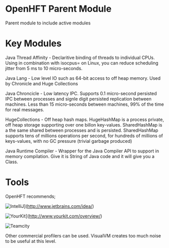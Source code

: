 OpenHFT Parent Module
=====================

Parent module to include active modules

Key Modules
===========

Java Thread Affinity - Declaritive binding of threads to individual CPUs.  Using in combination with isocpus= on Linux, you can reduce scheduling jitter from 5 ms to 10 micro-seconds.

Java Lang - Low level IO such as 64-bit access to off heap memory. Used by Chronicle and Huge Collections

Java Chroncicle - Low latency IPC. Supports 0.1 micro-second persisted IPC between processes and signle digit persisted replication between machines. Less than 15 micro-seconds between machines, 99% of the time for real messages.

HugeCollections - Off heap hash maps.  HugeHashMap is a process private, off heap storage supporting over one billon key-values. SharedHashMap is a the same shared between processes and is persisted.  SharedHashMap supports tens of millions operations per second, for hundreds of millions of keys-values, with no GC pressure (trivial garbage produced)

Java Runtime Compiler - Wrapper for the Java Compiler API to support in memory compilation.  Give it is String of Java code and it will give you a Class.

Tools
=====
OpenHFT recommends;

![IntelliJ](http://www.jetbrains.com/img/logos/logo_intellij_idea.png)](http://www.jetbrains.com/idea/)

![YourKit](http://www.red-soft.biz/files/downloads/partners_logo/YourKit_index_logo.gif)](http://www.yourkit.com/overview/)

![Teamcity](https://www.jetbrains.com/teamcity/docs/logo_teamcity.png)


Other commercial profilers can be used.  VisualVM creates too much noise to be useful at this level.

